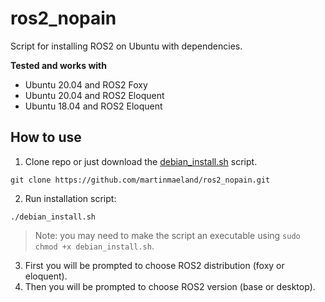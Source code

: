 # ros2_nopain

Script for installing ROS2 on Ubuntu with dependencies.

**Tested and works with**
* Ubuntu 20.04 and ROS2 Foxy
* Ubuntu 20.04 and ROS2 Eloquent
* Ubuntu 18.04 and ROS2 Eloquent

## How to use

1. Clone repo or just download the [debian_install.sh](installation_scripts/debian_install.sh) script.
```
git clone https://github.com/martinmaeland/ros2_nopain.git
```

2. Run installation script:
```
./debian_install.sh
```

> Note: you may need to make the script an executable using `sudo chmod +x debian_install.sh`.

3. First you will be prompted to choose ROS2 distribution (foxy or eloquent).
4. Then you will be prompted to choose ROS2 version (base or desktop).
